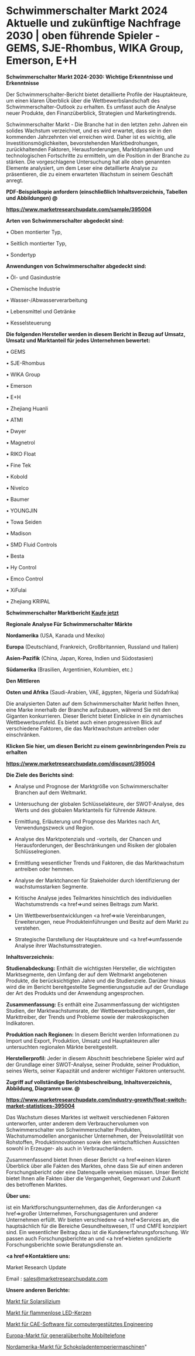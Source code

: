 # Schwimmerschalter Markt 2024 Aktuelle und zukünftige Nachfrage 2030 | oben führende Spieler - GEMS, SJE-Rhombus, WIKA Group, Emerson, E+H

<strong>Schwimmerschalter Markt 2024-2030: Wichtige Erkenntnisse und Erkenntnisse</strong>

Der Schwimmerschalter-Bericht bietet detaillierte Profile der Hauptakteure, um einen klaren Überblick über die Wettbewerbslandschaft des Schwimmerschalter-Outlook zu erhalten. Es umfasst auch die Analyse neuer Produkte, den Finanzüberblick, Strategien und Marketingtrends.

Schwimmerschalter Markt - Die Branche hat in den letzten zehn Jahren ein solides Wachstum verzeichnet, und es wird erwartet, dass sie in den kommenden Jahrzehnten viel erreichen wird. Daher ist es wichtig, alle Investitionsmöglichkeiten, bevorstehenden Marktbedrohungen, zurückhaltenden Faktoren, Herausforderungen, Marktdynamiken und technologischen Fortschritte zu ermitteln, um die Position in der Branche zu stärken. Die vorgeschlagene Untersuchung hat alle oben genannten Elemente analysiert, um dem Leser eine detaillierte Analyse zu präsentieren, die zu einem erwarteten Wachstum in seinem Geschäft anregt.



<strong><b>PDF-Beispielkopie anfordern (einschließlich Inhaltsverzeichnis, Tabellen und Abbildungen) @ </b></strong>

<strong><a href=https://www.marketresearchupdate.com/sample/395004>

<strong>https://www.marketresearchupdate.com/sample/395004</u></a></strong></strong>



<strong>Arten von Schwimmerschalter abgedeckt sind:</strong>

• Oben montierter Typ,

• Seitlich montierter Typ,

• Sondertyp



<strong>Anwendungen von Schwimmerschalter abgedeckt sind:</strong>

• Öl- und Gasindustrie

• Chemische Industrie

• Wasser-/Abwasserverarbeitung

• Lebensmittel und Getränke

• Kesselsteuerung



<strong>Die folgenden Hersteller werden in diesem Bericht in Bezug auf Umsatz, Umsatz und Marktanteil für jedes Unternehmen bewertet:</strong>

• GEMS

• SJE-Rhombus

• WIKA Group

• Emerson

• E+H

• Zhejiang Huanli

• ATMI

• Dwyer

• Magnetrol

• RIKO Float

• Fine Tek

• Kobold

• Nivelco

• Baumer

• YOUNGJIN

• Towa Seiden

• Madison

• SMD Fluid Controls

• Besta

• Hy Control

• Emco Control

• XiFulai

• Zhejiang KRIPAL



<strong>Schwimmerschalter Marktbericht <a href=https://www.marketresearchupdate.com/buynow/395004>Kaufe jetzt</a></strong>



<strong>Regionale Analyse Für Schwimmerschalter Märkte</strong>



<strong>Nordamerika</strong> (USA, Kanada und Mexiko)



<strong>Europa</strong> (Deutschland, Frankreich, Großbritannien, Russland und Italien)



<strong>Asien-Pazifik</strong> (China, Japan, Korea, Indien und Südostasien)



<strong>Südamerika</strong> (Brasilien, Argentinien, Kolumbien, etc.)



<strong>Den Mittleren</strong> 

<strong>Osten und Afrika</strong> (Saudi-Arabien, VAE, ägypten, Nigeria und Südafrika)

Die analysierten Daten auf dem Schwimmerschalter Markt helfen Ihnen, eine Marke innerhalb der Branche aufzubauen, während Sie mit den Giganten konkurrieren. Dieser Bericht bietet Einblicke in ein dynamisches Wettbewerbsumfeld. Es bietet auch einen progressiven Blick auf verschiedene Faktoren, die das Marktwachstum antreiben oder einschränken.



<strong>Klicken Sie hier, um diesen Bericht zu einem gewinnbringenden Preis zu erhalten
</strong>

<strong><a href=https://www.marketresearchupdate.com/discount/395004>https://www.marketresearchupdate.com/discount/395004</b></u></strong></a>



<strong>Die Ziele des Berichts sind:</strong>

- Analyse und Prognose der Marktgröße von Schwimmerschalter Branchen auf dem Weltmarkt.

- Untersuchung der globalen Schlüsselakteure, der SWOT-Analyse, des Werts und des globalen Marktanteils für führende Akteure.

- Ermittlung, Erläuterung und Prognose des Marktes nach Art, Verwendungszweck und Region.

- Analyse des Marktpotenzials und -vorteils, der Chancen und Herausforderungen, der Beschränkungen und Risiken der globalen Schlüsselregionen.

- Ermittlung wesentlicher Trends und Faktoren, die das Marktwachstum antreiben oder hemmen.

- Analyse der Marktchancen für Stakeholder durch Identifizierung der wachstumsstarken Segmente.

- Kritische Analyse jedes Teilmarktes hinsichtlich des individuellen Wachstumstrends <a href=>und</a> seines Beitrags zum Markt.

- Um Wettbewerbsentwicklungen <a href=>wie</a> Vereinbarungen, Erweiterungen, neue Produkteinführungen und Besitz auf dem Markt zu verstehen.

- Strategische Darstellung der Hauptakteure und <a href=>umfas</a>sende Analyse ihrer Wachstumsstrategien.



<strong>Inhaltsverzeichnis:</strong>



<strong>Studienabdeckung:</strong> Enthält die wichtigsten Hersteller, die wichtigsten Marktsegmente, den Umfang der auf dem Weltmarkt angebotenen Produkte, die berücksichtigten Jahre und die Studienziele. Darüber hinaus wird die im Bericht bereitgestellte Segmentierungsstudie auf der Grundlage der Art des Produkts und der Anwendung angesprochen.



<strong>Zusammenfassung:</strong> Es enthält eine Zusammenfassung der wichtigsten Studien, der Marktwachstumsrate, der Wettbewerbsbedingungen, der Markttreiber, der Trends und Probleme sowie der makroskopischen Indikatoren.



<strong>Produktion nach Regionen:</strong> In diesem Bericht werden Informationen zu Import und Export, Produktion, Umsatz und Hauptakteuren aller untersuchten regionalen Märkte bereitgestellt.



<strong>Herstellerprofil:</strong> Jeder in diesem Abschnitt beschriebene Spieler wird auf der Grundlage einer SWOT-Analyse, seiner Produkte, seiner Produktion, seines Werts, seiner Kapazität und anderer wichtiger Faktoren untersucht.



<strong><b>Zugriff auf vollständige Berichtsbeschreibung, Inhaltsverzeichnis, Abbildung, Diagramm usw. @ </b></strong>

<strong><a href=https://www.marketresearchupdate.com/industry-growth/float-switch-market-statistices-395004>https://www.marketresearchupdate.com/industry-growth/float-switch-market-statistices-395004</a></strong>

Das Wachstum dieses Marktes ist weltweit verschiedenen Faktoren unterworfen, unter anderem dem Verbrauchervolumen von Schwimmerschalter von Schwimmerschalter Produkten, Wachstumsmodellen anorganischer Unternehmen, der Preisvolatilität von Rohstoffen, Produktinnovationen sowie den wirtschaftlichen Aussichten sowohl in Erzeuger- als auch in Verbraucherländern.

Zusammenfassend bietet Ihnen dieser Bericht <a href=>einen</a> klaren Überblick über alle Fakten des Marktes, ohne dass Sie auf einen anderen Forschungsbericht oder eine Datenquelle verweisen müssen. Unser Bericht bietet Ihnen alle Fakten über die Vergangenheit, Gegenwart und Zukunft des betroffenen Marktes.



<strong>Über uns:</strong>

 ist ein Marktforschungsunternehmen, das die Anforderungen <a href=>großer</a> Unternehmen, Forschungsagenturen und anderer Unternehmen erfüllt. Wir bieten verschiedene <a href=>Services</a> an, die hauptsächlich für die Bereiche Gesundheitswesen, IT und CMFE konzipiert sind. Ein wesentlicher Beitrag dazu ist die Kundenerfahrungsforschung. Wir passen auch Forschungsberichte an und <a href=>bieten</a> syndizierte Forschungsberichte sowie Beratungsdienste an.



<strong><a href=>Kontaktiere uns:</a></strong>

Market Research Update

Email : sales@marketresearchupdate.com



<strong>Unsere anderen Berichte:</strong>

<a href=https://www.linkedin.com/pulse/solar-grade-silicon-market-analysis-understanding>Markt für Solarsilizium</a>

<a href=https://www.linkedin.com/pulse/flameless-led-candle-market-size-analysis>Markt für flammenlose LED-Kerzen</a>

<a href=https://www.linkedin.com/pulse/computer-aided-engineering-cae-software-market-3f>Markt für CAE-Software für computergestütztes Engineering</a>

<a href=https://www.linkedin.com/pulse/europe-refurbished-cell-phones-market-witness-huge-growth>Europa-Markt für generalüberholte Mobiltelefone</a>

<a href=https://www.linkedin.com/pulse/north-america-chocolate-tempering-machine-market>Nordamerika-Markt für Schokoladentemperiermaschinen</a>"
